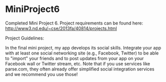 MiniProject6
============

Completed Mini Project 6. Project requirements can be found here: http://www3.nd.edu/~cse/2013fa/40814/projects.html


Project Guidelines:

In the final mini project, my app develops its social skills. Integrate your app with at least one social networking site (e.g., Facebook, Twitter) to be able to "import" your friends and to post updates from your app on your Facebook wall or Twitter stream, etc. Note that if you use services like parse.com, they often already offer simplified social integration services and we recommend you use those! 
